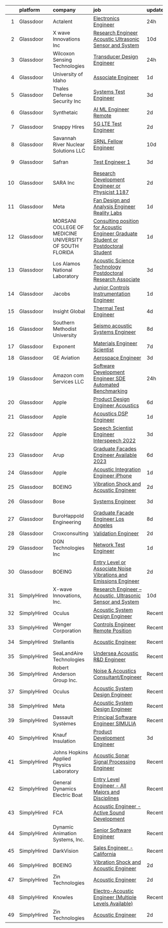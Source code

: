 

|    | platform    | company                                                   | job                                                                                                                                                                                                                                                                                                                                                                                                                                                                                                                                                                                                                                                                                                                                                                                                                                                                                                                                                                                                                                                                                                                                                                                                                                                                                                                                                                                                                                                | update_time   | location             |
|---:|:------------|:----------------------------------------------------------|:---------------------------------------------------------------------------------------------------------------------------------------------------------------------------------------------------------------------------------------------------------------------------------------------------------------------------------------------------------------------------------------------------------------------------------------------------------------------------------------------------------------------------------------------------------------------------------------------------------------------------------------------------------------------------------------------------------------------------------------------------------------------------------------------------------------------------------------------------------------------------------------------------------------------------------------------------------------------------------------------------------------------------------------------------------------------------------------------------------------------------------------------------------------------------------------------------------------------------------------------------------------------------------------------------------------------------------------------------------------------------------------------------------------------------------------------------|:--------------|:---------------------|
|  1 | Glassdoor   | Actalent                                                  | [Electronics Engineer](https://www.glassdoor.com/partner/jobListing.htm?pos=106&ao=1110586&s=58&guid=000001834a4017b1b67a9e15aa4e1468&src=GD_JOB_AD&t=SR&vt=w&ea=1&cs=1_19f93745&cb=1663398058481&jobListingId=1008145717249&cpc=8795CF9063CD573D&jrtk=3-0-1gd54064ak27b801-1gd54064qk6fc800-47773da3adbfd403--6NYlbfkN0ChYVx_I3yfZ_JDY3EFoivtqvi_stwnZ_kRt8Dowt_l_d1ydueao4NE-oUleRJ4yhhEihdc3yiJjM0CDb5B3Tmiyv0bbBXDRmm2rAI5ZQjg2AjtyHt-C_sqhEqRX-dsVKKytq7LOD02Y0RWowjoA9RkvUFlolTBDroH-w1vy8agOt-0MAnEqTKPe5TCW3cWoeojsxxUCfjwOZCNHsawTJv_FfXjXvj7J7z_vz8QYiHfyk9u6AStMy1qdo295p3QytRJcaeAlkBCBdR3PpDRCpmDuaSzrzxJXt6rlGg2whJJu0UPC76DSp3UOijmhacYUbigBtBWFXUy6wigZZt1yLUfRYaF5LOLWRfgRa1PLtx-JxIBwQZGpL0JTzFdQwvs4hIAcAmwbZ5F2leqgsHMEUlRNMNx6WUsY2UM1sqisEllBYGcCkI_J8tNvjacLp5f0JwslgrjbdjECXPH314mNcFhj7IEKMYIgE3H5fvp6Wjvjnq0VIXNljVKNaomOOx_gDgWnhs564Xu250GMvfZJYBmTXrfIEXm-vk4wf38Z3Qv4Y2wBTX2Og3MEGJAEx89IxLHufsE1YwFjj8H_n6HzGsWH1yb5mPxhDHWyzE1DZEtmJzjG8tUAlpX6e5viny5_YwBKPEhDj9PtoV9uJaiVjnimCXCWJdFtkgb7tIkP1jqUIVR0dusjetyOvfRSZ3_pd1u_Xf-CnIOHEyz9wpwE7YYakEhqHrtzJpip-XnX5Y55RJel-6VM0825xe3_GU57bMGIJZxG2PMlVWHtrHRsbO6FlXuUss3muc73lx3GneYz118NwANluU27JZLQNRYd8EGIVuFRcsDppSqFgkOmGbu_ftGc_KWYjwgZ0j66s1P2fHCH0avf9im34E-_O-YF_gBDqwNCL2FyZh-coOVWXr-pcvE0phfOZG--s63pyynqQ6B9o8IDFkagGmxE3TqHsecvAww_hOYTTj4xo7B3K9PDImOP6HtASs%3D)                                                                                      | 24h           | Liverpool, NY        |
|  2 | Glassdoor   | X wave Innovations  Inc                                   | [Research Engineer   Acoustic  Ultrasonic Sensor and System](https://www.glassdoor.com/partner/jobListing.htm?pos=101&ao=1110586&s=58&guid=000001834a4017b1b67a9e15aa4e1468&src=GD_JOB_AD&t=SR&vt=w&ea=1&cs=1_6e381244&cb=1663398058480&jobListingId=1008120456243&cpc=883DC43018083D9A&jrtk=3-0-1gd54064ak27b801-1gd54064qk6fc800-8b28430843ee8fd0--6NYlbfkN0BHIfC1zsKGIu0R3teaIu8liT7fbRNLaQeDQfcPJweUKxynNxS1I3QAxxY8sUOPCofg_r53BMj0SbXowN0Fq7NDdNj3ZvmNwkX73jybw_-RU0XFOOqu_8ArTDP4JpwOlNlRmJhZIm22hZH9qKHJE12kr5AUzdWgt6ri3W2_npT1sjAwbd44WNW9zh1HfKyXybI_nQ24_cGw-1W8FMcFcDBoKxt3eH7yArRfJcEGns6jVLNz1kxrylxBUgffHT_qSwRrxTg7G5VbXF7aFaXvrV9d0pVhW6FZeXijoRfnSXTFux4OaUKN2vIkY6WrLLSYZmzHiSFOxrT8hbp0l97emNfMmDnavF4iwRWh86FZJMW_ialkKkZrEtQqN3_ATc30WUFcZGAv2owsMVX8bViBbPVnjW2xsjImay6FSeImCBwM8f4zJRffyT00WjVzmT7_6kZSl3wjWU1VeEY8rdSP8RUjZXeHYrjvKwVoYqo-EH4TajjMQ8wIFn3GdvOkSJVoI7H7_0AjlKKa5q2UybCMDpkPmdlZxoz__1JdmMf1nyUvJba27smNYeYp)                                                                                                                                                                                                                                                                                                                                                                                                                                                                                              | 10d           | Gaithersburg, MD     |
|  3 | Glassdoor   | Wilcoxon Sensing Technologies                             | [Transducer Design Engineer](https://www.glassdoor.com/partner/jobListing.htm?pos=122&ao=1136043&s=58&guid=000001834a4017b1b67a9e15aa4e1468&src=GD_JOB_AD&t=SR&vt=w&cs=1_7bfc8390&cb=1663398058485&jobListingId=1008144248678&jrtk=3-0-1gd54064ak27b801-1gd54064qk6fc800-07cfcbc06027b4ef-)                                                                                                                                                                                                                                                                                                                                                                                                                                                                                                                                                                                                                                                                                                                                                                                                                                                                                                                                                                                                                                                                                                                                                        | 24h           | Frederick, MD        |
|  4 | Glassdoor   | University of Idaho                                       | [Associate Engineer](https://www.glassdoor.com/partner/jobListing.htm?pos=128&ao=1136043&s=58&guid=000001834a4017b1b67a9e15aa4e1468&src=GD_JOB_AD&t=SR&vt=w&cs=1_96c291b1&cb=1663398058486&jobListingId=1008142946922&jrtk=3-0-1gd54064ak27b801-1gd54064qk6fc800-94fce25bb23ce12c-)                                                                                                                                                                                                                                                                                                                                                                                                                                                                                                                                                                                                                                                                                                                                                                                                                                                                                                                                                                                                                                                                                                                                                                | 1d            | Boise, ID            |
|  5 | Glassdoor   | Thales Defense   Security  Inc                            | [Systems Test Engineer](https://www.glassdoor.com/partner/jobListing.htm?pos=130&ao=1136043&s=58&guid=000001834a4017b1b67a9e15aa4e1468&src=GD_JOB_AD&t=SR&vt=w&cs=1_d6f6fffe&cb=1663398058486&jobListingId=1008137909334&jrtk=3-0-1gd54064ak27b801-1gd54064qk6fc800-67398c1b34e8eabb-)                                                                                                                                                                                                                                                                                                                                                                                                                                                                                                                                                                                                                                                                                                                                                                                                                                                                                                                                                                                                                                                                                                                                                             | 3d            | Clarksburg, MD       |
|  6 | Glassdoor   | Synthetaic                                                | [AI ML Engineer  Remote ](https://www.glassdoor.com/partner/jobListing.htm?pos=108&ao=1136043&s=58&guid=000001834a4017b1b67a9e15aa4e1468&src=GD_JOB_AD&t=SR&vt=w&ea=1&cs=1_cea75831&cb=1663398058481&jobListingId=1008140444142&jrtk=3-0-1gd54064ak27b801-1gd54064qk6fc800-39662b78801cb81a-)                                                                                                                                                                                                                                                                                                                                                                                                                                                                                                                                                                                                                                                                                                                                                                                                                                                                                                                                                                                                                                                                                                                                                      | 2d            | Delafield, WI        |
|  7 | Glassdoor   | Snappy Hires                                              | [5G LTE Test Engineer](https://www.glassdoor.com/partner/jobListing.htm?pos=115&ao=1136043&s=58&guid=000001834a4017b1b67a9e15aa4e1468&src=GD_JOB_AD&t=SR&vt=w&ea=1&cs=1_34ea1c00&cb=1663398058482&jobListingId=1008140045155&jrtk=3-0-1gd54064ak27b801-1gd54064qk6fc800-b5e02cbc5a29db22-)                                                                                                                                                                                                                                                                                                                                                                                                                                                                                                                                                                                                                                                                                                                                                                                                                                                                                                                                                                                                                                                                                                                                                         | 2d            | Fremont, CA          |
|  8 | Glassdoor   | Savannah River Nuclear Solutions  LLC                     | [SRNL Fellow Engineer](https://www.glassdoor.com/partner/jobListing.htm?pos=127&ao=1136043&s=58&guid=000001834a4017b1b67a9e15aa4e1468&src=GD_JOB_AD&t=SR&vt=w&cs=1_74363f6e&cb=1663398058486&jobListingId=1008121512874&jrtk=3-0-1gd54064ak27b801-1gd54064qk6fc800-c13c345e597ac0e1-)                                                                                                                                                                                                                                                                                                                                                                                                                                                                                                                                                                                                                                                                                                                                                                                                                                                                                                                                                                                                                                                                                                                                                              | 10d           | Aiken, SC            |
|  9 | Glassdoor   | Safran                                                    | [Test Engineer 1](https://www.glassdoor.com/partner/jobListing.htm?pos=121&ao=1136043&s=58&guid=000001834a4017b1b67a9e15aa4e1468&src=GD_JOB_AD&t=SR&vt=w&cs=1_c390083e&cb=1663398058482&jobListingId=1008137666964&jrtk=3-0-1gd54064ak27b801-1gd54064qk6fc800-66513cd06e412160-)                                                                                                                                                                                                                                                                                                                                                                                                                                                                                                                                                                                                                                                                                                                                                                                                                                                                                                                                                                                                                                                                                                                                                                   | 3d            | Huntington Beach, CA |
| 10 | Glassdoor   | SARA Inc                                                  | [Research   Development Engineer or Physicist   1187](https://www.glassdoor.com/partner/jobListing.htm?pos=116&ao=1136043&s=58&guid=000001834a4017b1b67a9e15aa4e1468&src=GD_JOB_AD&t=SR&vt=w&ea=1&cs=1_1ccdb0f5&cb=1663398058482&jobListingId=1008140395896&jrtk=3-0-1gd54064ak27b801-1gd54064qk6fc800-f696f443afdc8b56-)                                                                                                                                                                                                                                                                                                                                                                                                                                                                                                                                                                                                                                                                                                                                                                                                                                                                                                                                                                                                                                                                                                                          | 2d            | Cypress, CA          |
| 11 | Glassdoor   | Meta                                                      | [Fan Design and Analysis Engineer  Reality Labs](https://www.glassdoor.com/partner/jobListing.htm?pos=103&ao=1110586&s=58&guid=000001834a4017b1b67a9e15aa4e1468&src=GD_JOB_AD&t=SR&vt=w&cs=1_72fd97d7&cb=1663398058480&jobListingId=1008141481650&cpc=42BEC95245890617&jrtk=3-0-1gd54064ak27b801-1gd54064qk6fc800-886dea5d5ab4ed2b--6NYlbfkN0DYl4UJW4r1Vl7FEn6T9F-rD9lpC-0oMJVSiWjK_MGUd8e8cHXcpv6KPyjLHZEfqkUnLXdHGEVbYm2zpAyUcoVheNefKJ5FHnA0xpuyfC0uKnxD36z6rx0HwNbIk-jKGlGKpgpBcUz8zsVafc-mGMC4GOhdemSNHJBEwFhm7HBnKnYL3cO0cKNVyzY2g9S4NMe3wZExHYKjcmYbVOqJKN5NjJ9Ed-WMbvRPHrxQd43dY9uBIoFkQR5qRhLX2vI_DFWG4yu8Rr4h10mz0mw6kbO3AXRUXVQqfFkMquZPynGxnrsyKXg0QDR5A2EVVSIl_qhpUTJ3vSViOFFl1GeCz-f6jNjssQTheg6DSZilTU6F1U5S8bO6X1IbJXaO3JsETQePYRR9ZIPUAWoE9EH0xpSf61fho_DdUSbLbXlG_aELh3yPrnaQbS5TMkrdU2uGPurHZnaAv-4WzEhMB5gBDiEWkmLfelzwgAVscwYGPtKqjUyitq9hHVOedHPub7bWE2x72qGgD8b1cCamQZacKSR2VmNXzeE2AkH2xhPHRAd3KCf6dvU81kFKJKfwV8nm5BEcfGVTjr41mhM7xJwO-BkQcbAc0Ng60cPUj9itxkPAs7hsI-z-qtgbCIlEiYoHMrjn1V49OKju1iNp8VqCq8yy9bp2xePqpnKJD7Gak66QRH695wvZmQmMgShsHgDqWPrornwtc7hyjjaFkMOh181nBdbnjFaF3ib-vMyVCq1wri-2HUB2D32BCeLoUa4cZn8S-OcAmHsD47tH_n7JBSOKBIaye0WGtAamhfhXRfR9NPm-yBWyuV61zsD2bxI7JDmtAT-5W1marHaxqpE8EQmKvULpAXS4eFB3KWSv2cguLdf-v-VwiB1iao9KCY13GtbPn-DgJpnToTZalZMtnXcH7BaMU7gROjepRNxvzvlsQIqz66reCCKGDWJlbViPYvtP7QRT1XxykLjLVMMXhmRg7r4fIcjM21WydtE77YBJyN_livSWKID4CUqfxnF0SVQZS38VgIr6MnaPUII9vMjr-JR9sNkTMc8%3D) | 1d            | Sunnyvale, CA        |
| 12 | Glassdoor   | MORSANI COLLEGE OF MEDICINE   UNIVERSITY OF SOUTH FLORIDA | [Consulting position for Acoustic Engineer Graduate Student or Postdoctoral Student](https://www.glassdoor.com/partner/jobListing.htm?pos=105&ao=1110586&s=58&guid=000001834a4017b1b67a9e15aa4e1468&src=GD_JOB_AD&t=SR&vt=w&cs=1_ca2d6062&cb=1663398058481&jobListingId=1008143977989&cpc=FD1C1DA32C38CFA7&jrtk=3-0-1gd54064ak27b801-1gd54064qk6fc800-e63fa4dede91e4ed--6NYlbfkN0CoZx6RZ76Kz2BC5LaLJVXH_1oYGbR7vq7wgU_JS4Ka_yE7NXZX-VTjXqlM7f-iv2skELfxEPMgsMabBTXjOYmgSSPvP2oCiLJctXsyweraZgW4RCz1HWQzzLHlmtdTQh4rO6W5abHmLfJVp4vK1ogHhjzlxIvLrVjk8BMsYS3vPHoLWkL4SVHL4N5q7ZZ5X2FIyNHa_1YmpFWUWkW92pYMT-fmpsAkahwk3HGG7dRnNI2Fuxjtip1QZt9dqvhsdc8-AJgB3Tp2lkcEO8s-6fegRz1FTnl3ZgmPcHJUw4i1avrSkU7IpnC4eDsRWrskLUIazEpz1Eg638ag5P4AMXcKi-i3Q0y99dnDIZcdAdXxM6fE19CWu1MXIvu-X_QjhfBRpPyJQVUPo5Twp9Qtx9cIuL1RfxZCuTtkG_sD-jpI6WxMdVRQUh5onMGMwhX6MrpuDn20eu0tj9GXm75B-ra8IKJHGPmBSymzTpqSDMFXakHCvoDEy8p3qtjIlzEvWgllYOEVfARO7xD0tXLmZWHpIm186QTG3pJmVo3Xd1Uxiys-WMxg77A603y5Nm0pLqtVJffN_qvmvwzCzfsoNsUnTHI1SybZxt45BGro2k5JoEaOtb2r-AE-WexGElqdpRfIwKnafEWUlmKod5FjBA35)                                                                                                                                                                                                                                                                                                                                                                           | 1d            | Tampa, FL            |
| 13 | Glassdoor   | Los Alamos National Laboratory                            | [Acoustic Science   Technology Postdoctoral Research Associate](https://www.glassdoor.com/partner/jobListing.htm?pos=109&ao=1136043&s=58&guid=000001834a4017b1b67a9e15aa4e1468&src=GD_JOB_AD&t=SR&vt=w&cs=1_80288633&cb=1663398058481&jobListingId=1008137197971&jrtk=3-0-1gd54064ak27b801-1gd54064qk6fc800-d61770758f71e2a8-)                                                                                                                                                                                                                                                                                                                                                                                                                                                                                                                                                                                                                                                                                                                                                                                                                                                                                                                                                                                                                                                                                                                     | 3d            | Los Alamos, NM       |
| 14 | Glassdoor   | Jacobs                                                    | [Junior Controls   Instrumentation Engineer](https://www.glassdoor.com/partner/jobListing.htm?pos=124&ao=1136043&s=58&guid=000001834a4017b1b67a9e15aa4e1468&src=GD_JOB_AD&t=SR&vt=w&cs=1_2fff26d3&cb=1663398058485&jobListingId=1008141706918&jrtk=3-0-1gd54064ak27b801-1gd54064qk6fc800-6b58d3e93f25a8b7-)                                                                                                                                                                                                                                                                                                                                                                                                                                                                                                                                                                                                                                                                                                                                                                                                                                                                                                                                                                                                                                                                                                                                        | 1d            | Tullahoma, TN        |
| 15 | Glassdoor   | Insight Global                                            | [Thermal Test Engineer](https://www.glassdoor.com/partner/jobListing.htm?pos=107&ao=1110586&s=58&guid=000001834a4017b1b67a9e15aa4e1468&src=GD_JOB_AD&t=SR&vt=w&cs=1_13d790cc&cb=1663398058481&jobListingId=1008133836434&cpc=3BA4CE39D5B5DEF5&jrtk=3-0-1gd54064ak27b801-1gd54064qk6fc800-f42448be0654b7b6--6NYlbfkN0BKkHZu3wF05EeDimN_p6sYpKCMArvwa95YdH7UpkaBCqc7l59ErwqcShpe042ptrx6CwKi4FPz_KytNaNq2Sn_GeZEBYctgmWbnCWvIPc7ayTx96BjzpB9EdJVt0wfOHXowKL1MiULClaaMGrGzru3SRtlE4CRlT_9hrny26-O4Nool7_8jzlgQ9WY0qsBchn78KudpUWN4zT-7y7X3iryW0OLQIBx9OCuhE-P952EhXChxbatXl7IVCXycjQXlWz0QEkyCntecyXj5oyq0xRA0WgWYEz-kUBhk_aWyW7nXqFeQ_Y8_1NOor48mKWwa5FAx4XZjkn2sai68NW0kMLrv97USdxCJQ2-DlN4enQeH5pds1KcRiu4oQv-flAyehQyA84ojD7FNZa2nr-hgDHen3fl16wtb9ejt9C1yg1NtAuQz7CuL8DZDvU5hgWRbyzO3CCMnP-XUiICmZ4AXPS2k-_LM9wlETb-BR1PjMawIw%3D%3D)                                                                                                                                                                                                                                                                                                                                                                                                                                                                                                                                                                                                            | 4d            | San Jose, CA         |
| 16 | Glassdoor   | Southern Methodist University                             | [Seismo acoustic Systems Engineer](https://www.glassdoor.com/partner/jobListing.htm?pos=119&ao=1136043&s=58&guid=000001834a4017b1b67a9e15aa4e1468&src=GD_JOB_AD&t=SR&vt=w&cs=1_86304b24&cb=1663398058482&jobListingId=1008126331335&jrtk=3-0-1gd54064ak27b801-1gd54064qk6fc800-5a8e23d9e2fca924-)                                                                                                                                                                                                                                                                                                                                                                                                                                                                                                                                                                                                                                                                                                                                                                                                                                                                                                                                                                                                                                                                                                                                                  | 8d            | Dallas, TX           |
| 17 | Glassdoor   | Exponent                                                  | [Materials Engineer Scientist](https://www.glassdoor.com/partner/jobListing.htm?pos=129&ao=1136043&s=58&guid=000001834a4017b1b67a9e15aa4e1468&src=GD_JOB_AD&t=SR&vt=w&cs=1_f0067ebe&cb=1663398058486&jobListingId=1008129235625&jrtk=3-0-1gd54064ak27b801-1gd54064qk6fc800-5cf0ce00eac23d9e-)                                                                                                                                                                                                                                                                                                                                                                                                                                                                                                                                                                                                                                                                                                                                                                                                                                                                                                                                                                                                                                                                                                                                                      | 7d            | Natick, MA           |
| 18 | Glassdoor   | GE Aviation                                               | [Aerospace Engineer](https://www.glassdoor.com/partner/jobListing.htm?pos=114&ao=1136043&s=58&guid=000001834a4017b1b67a9e15aa4e1468&src=GD_JOB_AD&t=SR&vt=w&cs=1_e632c6e6&cb=1663398058482&jobListingId=1008137348409&jrtk=3-0-1gd54064ak27b801-1gd54064qk6fc800-b359a3109aa1c740-)                                                                                                                                                                                                                                                                                                                                                                                                                                                                                                                                                                                                                                                                                                                                                                                                                                                                                                                                                                                                                                                                                                                                                                | 3d            | Evendale, OH         |
| 19 | Glassdoor   | Amazon com Services LLC                                   | [Software Development Engineer  SDE  Automated Benchmarking](https://www.glassdoor.com/partner/jobListing.htm?pos=120&ao=1136043&s=58&guid=000001834a4017b1b67a9e15aa4e1468&src=GD_JOB_AD&t=SR&vt=w&cs=1_5e903e98&cb=1663398058482&jobListingId=1008144113447&jrtk=3-0-1gd54064ak27b801-1gd54064qk6fc800-93604167f71390ef-)                                                                                                                                                                                                                                                                                                                                                                                                                                                                                                                                                                                                                                                                                                                                                                                                                                                                                                                                                                                                                                                                                                                        | 24h           | Seattle, WA          |
| 20 | Glassdoor   | Apple                                                     | [Product Design Engineer   Acoustics](https://www.glassdoor.com/partner/jobListing.htm?pos=104&ao=1110586&s=58&guid=000001834a4017b1b67a9e15aa4e1468&src=GD_JOB_AD&t=SR&vt=w&cs=1_11fc3483&cb=1663398058481&jobListingId=1008131051740&cpc=AC285F3A3ECA6BB0&jrtk=3-0-1gd54064ak27b801-1gd54064qk6fc800-82d80ed8eeb3d195--6NYlbfkN0BvKrLyj5gPmtZO9T8euul8TCxuuKNOtzRJOomxnwSEodTz2Bc-sPZlPHrT5BCwu4SXmWdl-fBj0XhAk_BI58onkdZe_kD44O8sK3bwNyxjQJsO5A55EGA28AgUAL4PCD26XLQDV68k1ergC0CDAIiQ2dH9LpdR4-dZwcPOiW8UixrWnUrzKp45dYsRwDuuyNyn3k5ZqQz8joyh5fOlPmueM41dnlqn5HYXZUmSH23huCO2max1XIGYlSPYb3pRJkRmC_py3CooDhA2OzuHBaQMMzTMD0eVsF_qOHYA5couhQkUAnNcT7oc25GseiNdG4bGPBIb_fAwQnhoLLsiVfDC_fgeJtrzt8mc_4r_hMzI0LGZrr8wWK2Bxod2PZYpBdD4MJrQThUyIvCWXZJYSDLnSM8E2H3Qg-Anm0c7KKYBRoYTXhIN6STD1UlVuPo8Iz_CL6fPLSLvTUI6ltzM6FwIhqyhnH7YtnmbpY7YAJF8ojquBkivjZIAL9fF5FTx5VHRt_8dDdjZDZcGryfWoHhVQAcQr0A_8JxszFt_EAoeood33WB71tDsF6cd7uWCjKOwiwN8z-PEh0DmfgxAoSSdTOJCiALBBxVVJ6eg2u_YnVphMo8LV7HVl5VHtDswgG0Fc8D_QPQKtxJJdZ49dLgSgQ0XEJ1nn-JfXwT3-GgIaeqVSnfdgFn-t0xbieNvNIbwV5rK3zpYhyXaYF7oqZ5v85n_XQeNh3TYtsPp0YG6h6B1y94leEh5m4LfHNzZlu5nAgh_W65Dld4x1z6_qRB06w_48TqMJbdJ2M22FoQ-ox5VXa1-YMr1U8byB2j6Npoaq0LmdIsyzpQvOy7oGEJAOp9I1tzhMsK50ad6QkpGOO-aNfLqpPoQ3LnSDLMWFfktU0LT8pGaFKGADpEBNFlgMMr1w5ny-xlJYtmKa0mTz_rcM3bvMyYrCi0LaKFj-tOHgMKxKazsoPHQZQ3SY8D7h7TXklVGxvwBggeg4kKJUw%3D%3D)                                                              | 6d            | Boulder, CO          |
| 21 | Glassdoor   | Apple                                                     | [Acoustics DSP Engineer](https://www.glassdoor.com/partner/jobListing.htm?pos=118&ao=1136043&s=58&guid=000001834a4017b1b67a9e15aa4e1468&src=GD_JOB_AD&t=SR&vt=w&cs=1_bc4d427c&cb=1663398058482&jobListingId=1008143899432&jrtk=3-0-1gd54064ak27b801-1gd54064qk6fc800-a73b38071b423bf3-)                                                                                                                                                                                                                                                                                                                                                                                                                                                                                                                                                                                                                                                                                                                                                                                                                                                                                                                                                                                                                                                                                                                                                            | 1d            | Cupertino, CA        |
| 22 | Glassdoor   | Apple                                                     | [Speech Scientist   Engineer  Interspeech 2022 ](https://www.glassdoor.com/partner/jobListing.htm?pos=111&ao=1136043&s=58&guid=000001834a4017b1b67a9e15aa4e1468&src=GD_JOB_AD&t=SR&vt=w&cs=1_d6900a0a&cb=1663398058481&jobListingId=1008136373008&jrtk=3-0-1gd54064ak27b801-1gd54064qk6fc800-9a6ba625df902e42-)                                                                                                                                                                                                                                                                                                                                                                                                                                                                                                                                                                                                                                                                                                                                                                                                                                                                                                                                                                                                                                                                                                                                    | 3d            | Cupertino, CA        |
| 23 | Glassdoor   | Arup                                                      | [Graduate Facades Engineer  Available 2023 ](https://www.glassdoor.com/partner/jobListing.htm?pos=113&ao=1136043&s=58&guid=000001834a4017b1b67a9e15aa4e1468&src=GD_JOB_AD&t=SR&vt=w&cs=1_af6369af&cb=1663398058482&jobListingId=1008130698308&jrtk=3-0-1gd54064ak27b801-1gd54064qk6fc800-93719aa4af9d0563-)                                                                                                                                                                                                                                                                                                                                                                                                                                                                                                                                                                                                                                                                                                                                                                                                                                                                                                                                                                                                                                                                                                                                        | 6d            | Houston, TX          |
| 24 | Glassdoor   | Apple                                                     | [Acoustic Integration Engineer   iPhone](https://www.glassdoor.com/partner/jobListing.htm?pos=117&ao=1136043&s=58&guid=000001834a4017b1b67a9e15aa4e1468&src=GD_JOB_AD&t=SR&vt=w&cs=1_fda07546&cb=1663398058482&jobListingId=1008143276276&jrtk=3-0-1gd54064ak27b801-1gd54064qk6fc800-c8aeb4c5d73beb6f-)                                                                                                                                                                                                                                                                                                                                                                                                                                                                                                                                                                                                                                                                                                                                                                                                                                                                                                                                                                                                                                                                                                                                            | 1d            | Cupertino, CA        |
| 25 | Glassdoor   | BOEING                                                    | [Vibration Shock and Acoustic Engineer](https://www.glassdoor.com/partner/jobListing.htm?pos=125&ao=1136043&s=58&guid=000001834a4017b1b67a9e15aa4e1468&src=GD_JOB_AD&t=SR&vt=w&cs=1_da24702d&cb=1663398058485&jobListingId=1008138604820&jrtk=3-0-1gd54064ak27b801-1gd54064qk6fc800-727b63869dbd0beb-)                                                                                                                                                                                                                                                                                                                                                                                                                                                                                                                                                                                                                                                                                                                                                                                                                                                                                                                                                                                                                                                                                                                                             | 2d            | Huntsville, AL       |
| 26 | Glassdoor   | Bose                                                      | [Systems Engineer](https://www.glassdoor.com/partner/jobListing.htm?pos=126&ao=1136043&s=58&guid=000001834a4017b1b67a9e15aa4e1468&src=GD_JOB_AD&t=SR&vt=w&cs=1_4cc4eaf5&cb=1663398058486&jobListingId=1008137111221&jrtk=3-0-1gd54064ak27b801-1gd54064qk6fc800-a0b8af73076e015f-)                                                                                                                                                                                                                                                                                                                                                                                                                                                                                                                                                                                                                                                                                                                                                                                                                                                                                                                                                                                                                                                                                                                                                                  | 3d            | Framingham, MA       |
| 27 | Glassdoor   | BuroHappold Engineering                                   | [Graduate Facade Engineer  Los Angeles](https://www.glassdoor.com/partner/jobListing.htm?pos=123&ao=1136043&s=58&guid=000001834a4017b1b67a9e15aa4e1468&src=GD_JOB_AD&t=SR&vt=w&cs=1_6dcb617b&cb=1663398058485&jobListingId=1008126700882&jrtk=3-0-1gd54064ak27b801-1gd54064qk6fc800-2c1a3f5148d2adab-)                                                                                                                                                                                                                                                                                                                                                                                                                                                                                                                                                                                                                                                                                                                                                                                                                                                                                                                                                                                                                                                                                                                                             | 8d            | Los Angeles, CA      |
| 28 | Glassdoor   | Croxconsulting                                            | [Validation Engineer](https://www.glassdoor.com/partner/jobListing.htm?pos=112&ao=1136043&s=58&guid=000001834a4017b1b67a9e15aa4e1468&src=GD_JOB_AD&t=SR&vt=w&ea=1&cs=1_1e5ccb70&cb=1663398058482&jobListingId=1008138984008&jrtk=3-0-1gd54064ak27b801-1gd54064qk6fc800-d405b189a521b7c2-)                                                                                                                                                                                                                                                                                                                                                                                                                                                                                                                                                                                                                                                                                                                                                                                                                                                                                                                                                                                                                                                                                                                                                          | 2d            | Irvine, CA           |
| 29 | Glassdoor   | DGN Technologies Inc                                      | [Network Test Engineer](https://www.glassdoor.com/partner/jobListing.htm?pos=110&ao=1136043&s=58&guid=000001834a4017b1b67a9e15aa4e1468&src=GD_JOB_AD&t=SR&vt=w&ea=1&cs=1_1ab0ecd9&cb=1663398058481&jobListingId=1008142360685&jrtk=3-0-1gd54064ak27b801-1gd54064qk6fc800-e59e6b3f8f63fb99-)                                                                                                                                                                                                                                                                                                                                                                                                                                                                                                                                                                                                                                                                                                                                                                                                                                                                                                                                                                                                                                                                                                                                                        | 1d            | Fremont, CA          |
| 30 | Glassdoor   | BOEING                                                    | [Entry Level or Associate Noise  Vibrations and Emissions Engineer](https://www.glassdoor.com/partner/jobListing.htm?pos=102&ao=1110586&s=58&guid=000001834a4017b1b67a9e15aa4e1468&src=GD_JOB_AD&t=SR&vt=w&cs=1_7dcab169&cb=1663398058480&jobListingId=1008139384492&cpc=C19BE7EA145E205E&jrtk=3-0-1gd54064ak27b801-1gd54064qk6fc800-e825cbdd80ba5f28--6NYlbfkN0BddK4H-tsabPiX3BvkwhvbvP4OkLNzlRX6egXJy9Hb11ERhvpR4KXHOGIJSt-F4EkIseVmua2CBS3-bigQYX-zpzsAPV6gd88EkKNUKnDO_8HMFXSfzLKbcaleAy_Ce1dh0LEPPmp4ldanTRF0aUYXgm3HiPZy9tZ0MAwaGIQcdBK4TPsoCgnrHUT325vb2Togq6PD6F_pkrxUlq_9KoLXbqCUkMg4oqYo3_nrjsJNYwPQ71Q-ITGhJbH6BukjeBu2c1T1v45gpn8qZQT3va_-RybdSqTCngkvuQTYDXYEZ2NX5cZgixc1fG7tZimNng0_CRf0bdNzCjnNZ8FlmSPzDugztWiS5OQdLN6SLsxgRURXSak36IgBrI8ovYhQSD-wjB_yfn3301L282nkWtMQ2PtaPjzaQeJPg7kYtqMihhTWFZh9WVRmOQxRMDs2nEg%3D)                                                                                                                                                                                                                                                                                                                                                                                                                                                                                                                                                                                                              | 2d            | Everett, WA          |
| 31 | SimplyHired | X-wave Innovations, Inc.                                  | [Research Engineer – Acoustic, Ultrasonic Sensor and System](https://www.simplyhired.com/job/_gyeShJqBK0mmHpi5i0qAIQDMGxvPTunYpnBILy4CBjmfnsy2uCnBg?q=acoustic+engineer)                                                                                                                                                                                                                                                                                                                                                                                                                                                                                                                                                                                                                                                                                                                                                                                                                                                                                                                                                                                                                                                                                                                                                                                                                                                                           | 10d           | Gaithersburg, MD     |
| 32 | SimplyHired | Oculus                                                    | [Acoustic System Design Engineer](https://www.simplyhired.com/job/omQCbXeXSNL2HOJ7tnfXEiqKb9B_yCnp8hV0rWLMziLpG85GWdXPtg?q=acoustic+engineer)                                                                                                                                                                                                                                                                                                                                                                                                                                                                                                                                                                                                                                                                                                                                                                                                                                                                                                                                                                                                                                                                                                                                                                                                                                                                                                      | Recently      | Remote               |
| 33 | SimplyHired | Wenger Corporation                                        | [Controls Engineer Remote Position](https://www.simplyhired.com/job/C9QduFyj__4ubVAsXOLOKIjCEnSCFKXUDPJu7RceDZdk_O2BbzTTCA?q=acoustic+engineer)                                                                                                                                                                                                                                                                                                                                                                                                                                                                                                                                                                                                                                                                                                                                                                                                                                                                                                                                                                                                                                                                                                                                                                                                                                                                                                    | Recently      | Syracuse, NY         |
| 34 | SimplyHired | Stellantis                                                | [Acoustic Engineer](https://www.simplyhired.com/job/PVZbhpEovbImNXZEYlP04avQKs5EjnEj16N7TSjCcnBU03Ht8_LovA?q=acoustic+engineer)                                                                                                                                                                                                                                                                                                                                                                                                                                                                                                                                                                                                                                                                                                                                                                                                                                                                                                                                                                                                                                                                                                                                                                                                                                                                                                                    | Recently      | Auburn Hills, MI     |
| 35 | SimplyHired | SeaLandAire Technologies                                  | [Undersea Acoustic R&D Engineer](https://www.simplyhired.com/job/hZd4MM6ivHSqQ2hKkSFxDcuc5th9uhpbq2X99tdFufOh7nbm-htf8A?q=acoustic+engineer)                                                                                                                                                                                                                                                                                                                                                                                                                                                                                                                                                                                                                                                                                                                                                                                                                                                                                                                                                                                                                                                                                                                                                                                                                                                                                                       | Recently      | Jackson, MI          |
| 36 | SimplyHired | Robert Anderson Group Inc.                                | [Noise & Acoustics Consultant/Engineer](https://www.simplyhired.com/job/3RQyZ2epzGM_J7msygI1rKSrCCt5vftupBGmy5O7vl85YaWUn7J1Hw?q=acoustic+engineer)                                                                                                                                                                                                                                                                                                                                                                                                                                                                                                                                                                                                                                                                                                                                                                                                                                                                                                                                                                                                                                                                                                                                                                                                                                                                                                | Recently      | Dearborn, MI         |
| 37 | SimplyHired | Oculus                                                    | [Acoustic System Design Engineer](https://www.simplyhired.com/job/omQCbXeXSNL2HOJ7tnfXEiqKb9B_yCnp8hV0rWLMziLpG85GWdXPtg?q=acoustic+engineer)                                                                                                                                                                                                                                                                                                                                                                                                                                                                                                                                                                                                                                                                                                                                                                                                                                                                                                                                                                                                                                                                                                                                                                                                                                                                                                      | Recently      | Remote +1 location   |
| 38 | SimplyHired | Meta                                                      | [Acoustic System Design Engineer](https://www.simplyhired.com/job/sSRtN-D5PKcDA53mTWpsQ1nocCJbomym6KXfe_F0WBfXc_Mhj_yhPw?q=acoustic+engineer)                                                                                                                                                                                                                                                                                                                                                                                                                                                                                                                                                                                                                                                                                                                                                                                                                                                                                                                                                                                                                                                                                                                                                                                                                                                                                                      | Recently      | Remote               |
| 39 | SimplyHired | Dassault Systèmes                                         | [Principal Software Engineer SIMULIA](https://www.simplyhired.com/job/EoyCNNBK4UDsF5Gx7YzyR7Q6olXn4fnrw8HCQt0MME2YG7Gjcx7NiA?q=acoustic+engineer)                                                                                                                                                                                                                                                                                                                                                                                                                                                                                                                                                                                                                                                                                                                                                                                                                                                                                                                                                                                                                                                                                                                                                                                                                                                                                                  | Recently      | Waltham, MA          |
| 40 | SimplyHired | Knauf Insulation                                          | [Product Development Engineer](https://www.simplyhired.com/job/iScZ4AdYZ8lYoHGtGa-5r7do-VmnP1WHcSCuhfZ92-gJI3Fy-65wrQ?q=acoustic+engineer)                                                                                                                                                                                                                                                                                                                                                                                                                                                                                                                                                                                                                                                                                                                                                                                                                                                                                                                                                                                                                                                                                                                                                                                                                                                                                                         | 3d            | Shelbyville, IN      |
| 41 | SimplyHired | Johns Hopkins Applied Physics Laboratory                  | [Acoustic Sonar Signal Processing Engineer](https://www.simplyhired.com/job/U8wb65WSWcm-n1H6kHq8XxTKjHJQ1Y_YB-4bdfg46cCrN8hWkqgnYg?q=acoustic+engineer)                                                                                                                                                                                                                                                                                                                                                                                                                                                                                                                                                                                                                                                                                                                                                                                                                                                                                                                                                                                                                                                                                                                                                                                                                                                                                            | Recently      | Laurel, MD           |
| 42 | SimplyHired | General Dynamics Electric Boat                            | [Entry Level Engineer - All Majors and Disciplines](https://www.simplyhired.com/job/mZBpEuDp-XRP-65DxhFyFP0qHkdFsGb7sqOExAwDeLVsiPN4Mp1NXg?q=acoustic+engineer)                                                                                                                                                                                                                                                                                                                                                                                                                                                                                                                                                                                                                                                                                                                                                                                                                                                                                                                                                                                                                                                                                                                                                                                                                                                                                    | Recently      | Groton, CT           |
| 43 | SimplyHired | FCA                                                       | [Acoustic Engineer - Active Sound Development](https://www.simplyhired.com/job/Cs_WY1iwltBPHTTJbM0V7HrlvcdPSMSAkEVrmuLKFMB7NvwBLLixfw?q=acoustic+engineer)                                                                                                                                                                                                                                                                                                                                                                                                                                                                                                                                                                                                                                                                                                                                                                                                                                                                                                                                                                                                                                                                                                                                                                                                                                                                                         | Recently      | Auburn Hills, MI     |
| 44 | SimplyHired | Dynamic Animation Systems, Inc.                           | [Senior Software Engineer](https://www.simplyhired.com/job/AzssRDbf5igdq8fjkSjvzuWmDw_CyAuhZOcQrBC3CQsh09Ddu7iG1Q?q=acoustic+engineer)                                                                                                                                                                                                                                                                                                                                                                                                                                                                                                                                                                                                                                                                                                                                                                                                                                                                                                                                                                                                                                                                                                                                                                                                                                                                                                             | Recently      | Bethesda, MD         |
| 45 | SimplyHired | DarkVision                                                | [Sales Engineer - California](https://www.simplyhired.com/job/OnhE_2kWW2c0dU_OJT73_WYd2h2CA9X3LB6iAVYepOnFsC98UH0fHw?q=acoustic+engineer)                                                                                                                                                                                                                                                                                                                                                                                                                                                                                                                                                                                                                                                                                                                                                                                                                                                                                                                                                                                                                                                                                                                                                                                                                                                                                                          | Recently      | Bakersfield, CA      |
| 46 | SimplyHired | BOEING                                                    | [Vibration Shock and Acoustic Engineer](https://www.simplyhired.com/job/9Agnd39JB2lBa9C6KxIVW8DsaQQB03RicjJlSA1j7FcscJpzRDGOOg?q=acoustic+engineer)                                                                                                                                                                                                                                                                                                                                                                                                                                                                                                                                                                                                                                                                                                                                                                                                                                                                                                                                                                                                                                                                                                                                                                                                                                                                                                | 2d            | Huntsville, AL       |
| 47 | SimplyHired | Zin Technologies                                          | [Acoustic Engineer](https://www.simplyhired.com/job/wQGHP6wkpO2sc4_2_UHsFYPFSfeHS4rFn9__j7WbgeKV_yJxp3_tcA?q=acoustic+engineer)                                                                                                                                                                                                                                                                                                                                                                                                                                                                                                                                                                                                                                                                                                                                                                                                                                                                                                                                                                                                                                                                                                                                                                                                                                                                                                                    | 2d            | Cleveland, OH        |
| 48 | SimplyHired | Knowles                                                   | [Electro-Acoustic Engineer (Multiple Levels Available)](https://www.simplyhired.com/job/ke2PSvcU7MPCSsVbDMT231HGhQBH2RM7CZ0Iuq3fFUDbP-vw3MR87w?q=acoustic+engineer)                                                                                                                                                                                                                                                                                                                                                                                                                                                                                                                                                                                                                                                                                                                                                                                                                                                                                                                                                                                                                                                                                                                                                                                                                                                                                | Recently      | Itasca, IL           |
| 49 | SimplyHired | Zin Technologies                                          | [Acoustic Engineer](https://www.simplyhired.com/job/wQGHP6wkpO2sc4_2_UHsFYPFSfeHS4rFn9__j7WbgeKV_yJxp3_tcA?q=acoustic+engineer)                                                                                                                                                                                                                                                                                                                                                                                                                                                                                                                                                                                                                                                                                                                                                                                                                                                                                                                                                                                                                                                                                                                                                                                                                                                                                                                    | 2d            | Cleveland, OH        |